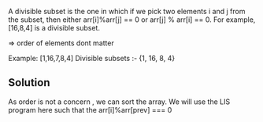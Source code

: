 A divisible subset is the one in which if we pick two elements i and j from the subset, then either arr[i]%arr[j] == 0 or arr[j] % arr[i] == 0. For example, [16,8,4] is a divisible subset.

=> order of elements dont matter

Example: [1,16,7,8,4]
Divisible subsets :- {1, 16, 8, 4}

## Solution
As order is not a concern , we can sort the array.
We will use the LIS program here such that the arr[i]%arr[prev] === 0

### 
